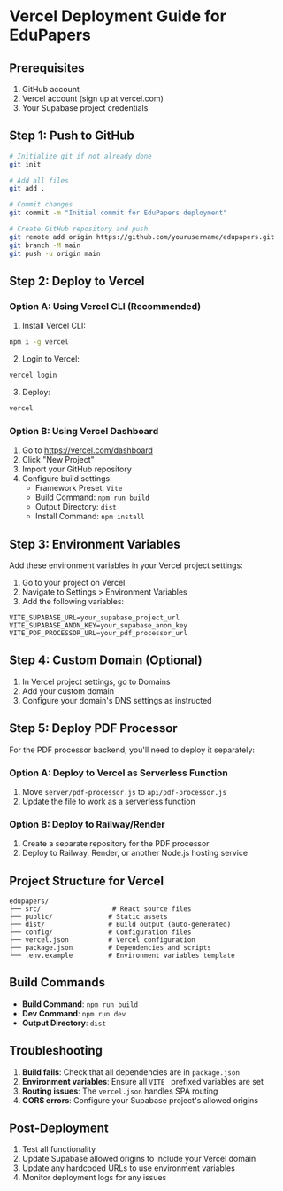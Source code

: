 # Vercel Deployment Guide for EduPapers

## Prerequisites
1. GitHub account
2. Vercel account (sign up at vercel.com)
3. Your Supabase project credentials

## Step 1: Push to GitHub
```bash
# Initialize git if not already done
git init

# Add all files
git add .

# Commit changes
git commit -m "Initial commit for EduPapers deployment"

# Create GitHub repository and push
git remote add origin https://github.com/yourusername/edupapers.git
git branch -M main
git push -u origin main
```

## Step 2: Deploy to Vercel

### Option A: Using Vercel CLI (Recommended)
1. Install Vercel CLI:
```bash
npm i -g vercel
```

2. Login to Vercel:
```bash
vercel login
```

3. Deploy:
```bash
vercel
```

### Option B: Using Vercel Dashboard
1. Go to https://vercel.com/dashboard
2. Click "New Project"
3. Import your GitHub repository
4. Configure build settings:
   - Framework Preset: `Vite`
   - Build Command: `npm run build`
   - Output Directory: `dist`
   - Install Command: `npm install`

## Step 3: Environment Variables
Add these environment variables in your Vercel project settings:

1. Go to your project on Vercel
2. Navigate to Settings > Environment Variables
3. Add the following variables:

```
VITE_SUPABASE_URL=your_supabase_project_url
VITE_SUPABASE_ANON_KEY=your_supabase_anon_key
VITE_PDF_PROCESSOR_URL=your_pdf_processor_url
```

## Step 4: Custom Domain (Optional)
1. In Vercel project settings, go to Domains
2. Add your custom domain
3. Configure your domain's DNS settings as instructed

## Step 5: Deploy PDF Processor
For the PDF processor backend, you'll need to deploy it separately:

### Option A: Deploy to Vercel as Serverless Function
1. Move `server/pdf-processor.js` to `api/pdf-processor.js`
2. Update the file to work as a serverless function

### Option B: Deploy to Railway/Render
1. Create a separate repository for the PDF processor
2. Deploy to Railway, Render, or another Node.js hosting service

## Project Structure for Vercel
```
edupapers/
├── src/                  # React source files
├── public/              # Static assets
├── dist/                # Build output (auto-generated)
├── config/              # Configuration files
├── vercel.json          # Vercel configuration
├── package.json         # Dependencies and scripts
└── .env.example         # Environment variables template
```

## Build Commands
- **Build Command**: `npm run build`
- **Dev Command**: `npm run dev`
- **Output Directory**: `dist`

## Troubleshooting
1. **Build fails**: Check that all dependencies are in `package.json`
2. **Environment variables**: Ensure all `VITE_` prefixed variables are set
3. **Routing issues**: The `vercel.json` handles SPA routing
4. **CORS errors**: Configure your Supabase project's allowed origins

## Post-Deployment
1. Test all functionality
2. Update Supabase allowed origins to include your Vercel domain
3. Update any hardcoded URLs to use environment variables
4. Monitor deployment logs for any issues
